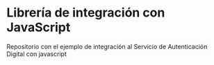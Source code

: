 # Librería de integración con JavaScript
Repositorio con el ejemplo de integración al Servicio de Autenticación Digital con javascript
